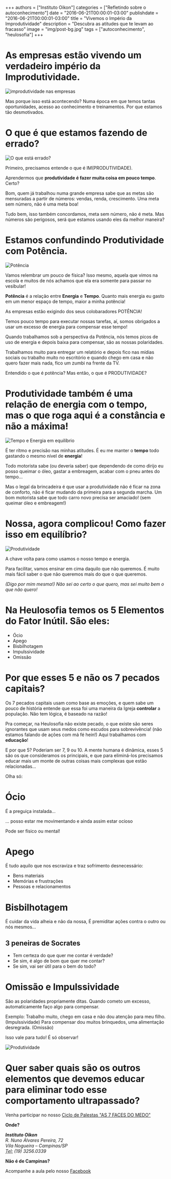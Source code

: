 +++
authors = ["Instituto Oikon"]
categories = ["Refletindo sobre o autoconhecimento"]
date = "2016-06-21T00:00:01-03:00"
publishdate = "2016-06-21T00:00:01-03:00"
title = "Vivemos o Império da Improdutividade"
description = "Descubra as atitudes que te levam ao fracasso"
image = "img/post-bg.jpg"
tags = ["autoconhecimento", "heulosofia"]
+++



# As empresas estão vivendo um verdadeiro império da Improdutividade.

![improdutividade nas empresas](https://s3-sa-east-1.amazonaws.com/blog.autoconexao.org.br/img/2016/06/empresas-improdutivas.jpg)


Mas porque isso está acontecendo? Numa época em que temos tantas oportunidades, acesso ao conhecimento e treinamentos. Por que estamos tão desmotivados.

# O que é que estamos fazendo de errado?

![O que está errado?](https://s3-sa-east-1.amazonaws.com/blog.autoconexao.org.br/img/2016/06/onde-estamos-errando.png)


Primeiro, precisamos entende o que é IM(PRODUTIVIDADE).

Aprendermos que **produtividade é fazer muita coisa em pouco tempo**. Certo?

Bom, quem já trabalhou numa grande empresa sabe que as metas são mensuradas a partir de números: vendas, renda, crescimento. Uma meta sem número, não é uma meta boa!

Tudo bem, isso também concordamos, meta sem número, não é meta. Mas números são perigosos, será que estamos usando eles da melhor maneira?


# Estamos confundindo Produtividade com Potência.

![Potência](https://s3-sa-east-1.amazonaws.com/blog.autoconexao.org.br/img/2016/06/pote%CC%82ncia.jpg)


Vamos relembrar um pouco de física? Isso mesmo, aquela que vimos na escola e muitos de nós achamos que ela era somente para passar no vesibular!

**Potência** é a relação entre **Energia** e **Tempo**. Quanto mais energia eu gasto em um menor espaço de tempo, maior a minha potência!

As empresas estão exigindo dos seus colobaradores POTÊNCIA!

Temos pouco tempo para executar nossas tarefas, aí, somos obrigados a usar um excesso de energia para compensar esse tempo!

Quando trabalhamos sob a perspectiva da Potência, nós temos picos de uso de energia e depois baixa para compensar, são as nossas polaridades.

Trabalhamos muito para entregar um relatório e depois fico nas mídias sociais ou trabalho muito no escritório e quando chego em casa e não quero fazer mais nada, fico um zumbi na frente da TV.


Entendido o que é potência? Mas então, o que é PRODUTIVIDADE?

# Produtividade também é uma relação de energia com o tempo, mas o que roga aqui é a **constância** e não a máxima!

![Tempo e Energia em equilíbrio](https://s3-sa-east-1.amazonaws.com/blog.autoconexao.org.br/img/2016/06/tempo-energia-equilibro.jpg)


É ter rítmo e precisão nas minhas atitudes. É eu me manter o **tempo** todo gastando o mesmo nível de **energia**!

Todo motorista sabe (ou deveria saber) que dependendo de como dirijo eu posso queimar o óleo, gastar a embreagem, acabar com o pneu antes do tempo...

Mas o legal da brincadeira é que usar a produtividade não é ficar na zona de conforto, não é ficar mudando da primeira para a segunda marcha. Um bom motorista sabe que todo carro novo precisa ser amaciado! (sem queimar óleo e embreagem!)


# Nossa, agora complicou! Como fazer isso em equilíbrio?

![Produtividade](https://s3-sa-east-1.amazonaws.com/blog.autoconexao.org.br/img/2016/06/Productividade-1.jpg)


A chave volta para como usamos o nosso tempo e energia.


Para facilitar, vamos ensinar em cima daquilo que não queremos. É muito mais fácil saber o que não queremos mais do que o que queremos.

*(Digo por mim mesma!) Não sei ao certo o que quero, mas sei muito bem o que não quero!*


# Na Heulosofia temos os 5 Elementos do Fator Inútil. São eles:

- Ócio
- Apego
- Bisbilhotagem
- Impulssividade
- Omissão

# Por que esses 5 e não os 7 pecados capitais?

Os 7 pecados capitais usam como base as emoções, e quem sabe um pouco de história entende que essa foi uma maneira da Igreja **controlar** a população. Não tem lógica, é baseado na razão!

Pra começar, na Heulosofia não existe pecado, o que existe são seres ignorantes que usam seus medos como escudos para sobrevivência! (não estamos falando de ações com má fé hein!) Aqui trabalhamos com **educação**!

E por que 5? Poderiam ser 7, 9 ou 10. A mente humana é dinâmica, esses 5 são os que consideramos os principais, e que para eliminá-los precisamos educar mais um monte de outras coisas mais complexas que estão relacionadas...

Olha só:

# Ócio

É a preguiça instalada…

... posso estar me movimentando e ainda assim estar ocioso

Pode ser físico ou mental!


# Apego

É tudo aquilo que nos escraviza e traz sofrimento desnecessário:

- Bens materiais
- Memórias e frustrações
- Pessoas e relacionamentos
 

# Bisbilhotagem

É cuidar da vida alheia e não da nossa,
É premiditar ações contra o outro ou nós mesmos…
 
## 3 peneiras de Socrates 
 
- Tem certeza do que quer me contar é verdade?
- Se sim, é algo de bom que quer me contar?
- Se sim, vai ser útil para o bem do todo?


# Omissão e Impulssividade

São as polaridades propriamente ditas. Quando cometo um excesso, automaticamente faço algo para compensar.

Exemplo: Trabalho muito, chego em casa e não dou atenção para meu filho. (Impulssividade)
Para compensar dou muitos brinquedos, uma alimentação desregrada. (Omissão)

Isso vale para tudo! É só observar!



![Produtividade](https://s3-sa-east-1.amazonaws.com/blog.autoconexao.org.br/img/2016/06/Tempo-e-dinheiro.jpg)


# Quer saber quais são os outros elementos que devemos educar para eliminar todo esse comportamento ultrapassado?

Venha participar no nosso [Ciclo de Palestas "AS 7 FACES DO MEDO"](https://www.facebook.com/events/1551632508472307/)


**Onde?**

<address>
  <strong>Instituto Oikon</strong><br>
  R. Nuno Álvares Pereira, 72<br>
  Vila Nogueira – Campinas/SP<br>
  <abbr title="Phone">Tel:</abbr> (19) 3256.0339
</address>


**Não é de Campinas?**

Acompanhe a aula pelo nosso [Facebook][a41c6f3b]

  [a41c6f3b]: https://www.facebook.com/autoconexao/
